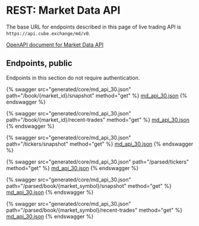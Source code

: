# REST: Market Data API

The base URL for endpoints described in this page of live trading API is `https://api.cube.exchange/md/v0`.

[OpenAPI document for Market Data API](generated/core/md_api_30.json)

## Endpoints, public

Endpoints in this section do not require authentication.

{% swagger src="generated/core/md_api_30.json" path="/book/{market_id}/snapshot" method="get" %}
[md_api_30.json](generated/core/md_api_30.json)
{% endswagger %}

{% swagger src="generated/core/md_api_30.json" path="/book/{market_id}/recent-trades" method="get" %}
[md_api_30.json](generated/core/md_api_30.json)
{% endswagger %}

{% swagger src="generated/core/md_api_30.json" path="/tickers/snapshot" method="get" %}
[md_api_30.json](generated/core/md_api_30.json)
{% endswagger %}

{% swagger src="generated/core/md_api_30.json" path="/parsed/tickers" method="get" %}
[md_api_30.json](generated/core/md_api_30.json)
{% endswagger %}

{% swagger src="generated/core/md_api_30.json" path="/parsed/book/{market_symbol}/snapshot" method="get" %}
[md_api_30.json](generated/core/md_api_30.json)
{% endswagger %}

{% swagger src="generated/core/md_api_30.json" path="/parsed/book/{market_symbol}/recent-trades" method="get" %}
[md_api_30.json](generated/core/md_api_30.json)
{% endswagger %}
